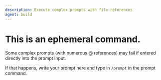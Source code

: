 ```yaml
---
description: Execute complex prompts with file references
agent: build
---
```


# This is an ephemeral command. 

Some complex prompts (with numerous @ references) may fail if entered directly into the prompt input. 

If that happens, write your prompt here and type in `/prompt` in the prompt command.